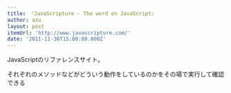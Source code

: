 ```yaml
---
title: 『JavaScripture - The word on JavaScript』
author: azu
layout: post
itemUrl: 'http://www.javascripture.com/'
date: '2011-11-30T15:00:00.000Z'
---
```

JavaScriptのリファレンスサイト。

それぞれのメソッドなどがどういう動作をしているのかをその場で実行して確認できる

